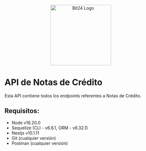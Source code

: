 <p>
  <center>
    <a href="https://bit24.pe/" target="blank">
      <img
        src="https://bit24.pe/_next/image?url=%2F_next%2Fstatic%2Fmedia%2Flogo.36dbb0f3.png&w=3840&q=75"
        width="200"
        alt="Bit24 Logo"
      />
    </a>
  </center>
</p>

# API de Notas de Crédito

Esta API contiene todos los endpoints referentes a Notas de Crédito.

## Requisitos:

- Node v16.20.0 
- Sequelize (CLI - v6.6.1, ORM - v6.32.1) 
- Nestjs v10.1.11 
- Git (cualquier versión) 
- Postman (cualquier versión) 
